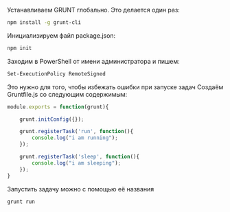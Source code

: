 Устанавливаем GRUNT глобально. Это делается один раз:
```bash
npm install -g grunt-cli
```
Инициализируем файл package.json:
```bash
npm init
```
Заходим в PowerShell от имени администратора и пишем:
```bash
Set-ExecutionPolicy RemoteSigned
```
Это нужно для того, чтобы избежать ошибки при запуске задач
Создаём Gruntfile.js со следующим содержимым:
```js
module.exports = function(grunt){

    grunt.initConfig({});

    grunt.registerTask('run', function(){
        console.log("i am running");
    });

    grunt.registerTask('sleep', function(){
        console.log("i am sleeping");
    });
}
```
Запустить задачу можно с помощью её названия
```bash
grunt run
```
